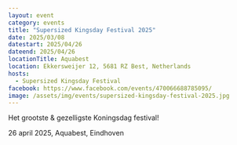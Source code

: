 ```yaml
---
layout: event
category: events
title: "Supersized Kingsday Festival 2025"
date: 2025/03/08
datestart: 2025/04/26
dateend: 2025/04/26
locationTitle: Aquabest
location: Ekkersweijer 12, 5681 RZ Best, Netherlands
hosts:
  - Supersized Kingsday Festival
facebook: https://www.facebook.com/events/470066688785095/
image: /assets/img/events/supersized-kingsday-festival-2025.jpg
---
```


Het grootste & gezelligste Koningsdag festival!

26 april 2025, Aquabest, Eindhoven
